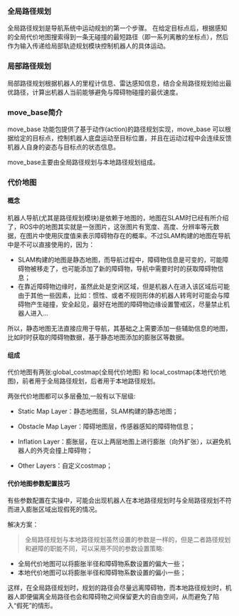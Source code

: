 ### 全局路径规划
全局路径规划是导航系统中运动规划的第一个步骤。
在给定目标点后，根据感知的全局代价地图搜索得到一条无碰撞的最短路径（即一系列离散的坐标点），然后作为输入传递给局部轨迹规划模块控制机器人的具体运动。

### 局部路径规划
局部路径规划根据机器人的里程计信息、雷达感知信息，结合全局路径规划给出最优路径，计算出机器人当前能够避免与障碍物碰撞的最优速度。

### move_base简介
move_base 功能包提供了基于动作(action)的路径规划实现，move_base 可以根据给定的目标点，控制机器人底盘运动至目标位置，并且在运动过程中会连续反馈机器人自身的姿态与目标点的状态信息。

move_base主要由全局路径规划与本地路径规划组成。

### 代价地图
#### 概念
机器人导航(尤其是路径规划模块)是依赖于地图的，地图在SLAM时已经有所介绍了，ROS中的地图其实就是一张图片，这张图片有宽度、高度、分辨率等元数据，在图片中使用灰度值来表示障碍物存在的概率。不过SLAM构建的地图在导航中是不可以直接使用的，因为：

- SLAM构建的地图是静态地图，而导航过程中，障碍物信息是可变的，可能障碍物被移走了，也可能添加了新的障碍物，导航中需要时时的获取障碍物信息；
- 在靠近障碍物边缘时，虽然此处是空闲区域，但是机器人在进入该区域后可能由于其他一些因素，比如：惯性、或者不规则形体的机器人转弯时可能会与障碍物产生碰撞，安全起见，最好在地图的障碍物边缘设置警戒区，尽量禁止机器人进入...

所以，静态地图无法直接应用于导航，其基础之上需要添加一些辅助信息的地图，比如时时获取的障碍物数据，基于静态地图添加的膨胀区等数据。

#### 组成

代价地图有两张:global_costmap(全局代价地图) 和 local_costmap(本地代价地图)，前者用于全局路径规划，后者用于本地路径规划。

两张代价地图都可以多层叠加,一般有以下层级:

- Static Map Layer：静态地图层，SLAM构建的静态地图；
  
- Obstacle Map Layer：障碍地图层，传感器感知的障碍物信息；
  
- Inflation Layer：膨胀层，在以上两层地图上进行膨胀（向外扩张），以避免机器人的外壳会撞上障碍物；
  
- Other Layers：自定义costmap；

#### 代价地图参数配置技巧
有些参数配置在实操中，可能会出现机器人在本地路径规划时与全局路径规划不符而进入膨胀区域出现假死的情况。

解决方案：
>全局路径规划与本地路径规划虽然设置的参数是一样的，但是二者路径规划和避障的职能不同，可以采用不同的参数设置策略:
- 全局代价地图可以将膨胀半径和障碍物系数设置的偏大一些；
- 本地代价地图可以将膨胀半径和障碍物系数设置的偏小一些；

这样，在全局路径规划时，规划的路径会尽量远离障碍物，而本地路径规划时，机器人即便偏离全局路径也会和障碍物之间保留更大的自由空间，从而避免了陷入“假死”的情形。





